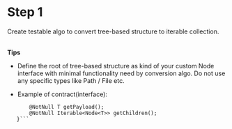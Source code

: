 
# Step 1

Create testable algo to convert tree-based structure to iterable collection.
<br /><br />

**Tips**<br />
- Define the root of tree-based structure as kind of your custom Node interface with minimal functionality need by conversion algo.
Do not use any specific types like Path / File etc.

- Example of contract(interface):

```public interface Node<T> {
       @NotNull T getPayload();
       @NotNull Iterable<Node<T>> getChildren();
   }```